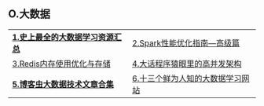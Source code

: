 <h2>O.大数据</h2>

<table>
  <tr>
    <td><a href="http://www.cnblogs.com/dunitian/p/5461280.html"><strong>1.史上最全的大数据学习资源汇总</strong></a></td>
    <td><a href="http://tech.meituan.com/spark-tuning-pro.html">2.Spark性能优化指南&mdash;高级篇</a></td>
  </tr>
  <tr>
    <td><a href="http://www.linkedkeeper.com/detail/blog.action?bid=121">3.Redis内存使用优化与存储</a></td>
    <td><a href="http://blog.thankbabe.com/2016/09/14/high-concurrency-scheme/?from=geek26">4.大话程序猿眼里的高并发架构</a></td>
  </tr>
  <tr>
    <td><a href="https://github.com/blogchong/my-docs"><strong>5.博客虫大数据技术文章合集</strong></a></td>
    <td><a href="http://www.cstor.cn/textdetail_11608.html">6.十三个鲜为人知的大数据学习网站</a></td>
  </tr>
</table>
